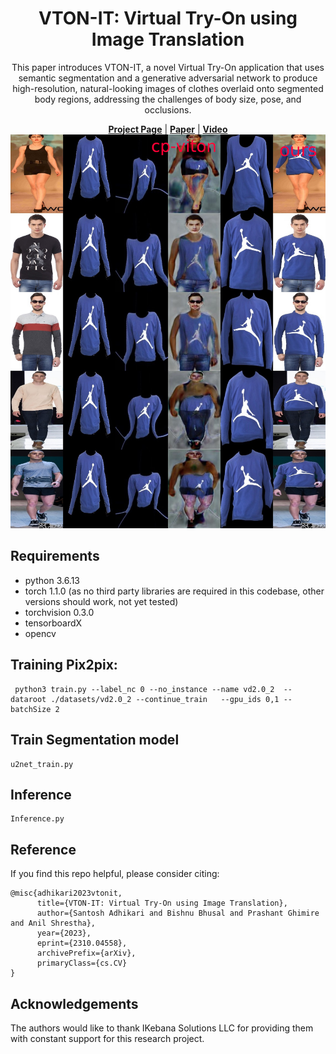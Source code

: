<h1 align="center">
  VTON-IT: Virtual Try-On using Image Translation
</h1>


<p align="center">
 This paper introduces VTON-IT, a novel Virtual Try-On application that uses semantic segmentation and a generative adversarial network to produce high-resolution, natural-looking images of clothes overlaid onto segmented body regions, addressing the challenges of body size, pose, and occlusions.
</p>


<div align="center">
  <a href="https://github.com/shuntos/VITON-IT/"><b>Project Page</b></a> |
  <a href="https://arxiv.org/pdf/2310.04558.pdf"><b>Paper</b></a> |
  <a href="https://www.youtube.com/watch?v=sYdoLNQOzsk"><b>Video</b></a>
</div>




<div align="center">
  <img src=final_overlay.jpg width="800">
</div>

## Requirements

- python 3.6.13
- torch 1.1.0 (as no third party libraries are required in this codebase, other versions should work, not yet tested)
- torchvision 0.3.0
- tensorboardX
- opencv

## Training Pix2pix:
```
 python3 train.py --label_nc 0 --no_instance --name vd2.0_2  --dataroot ./datasets/vd2.0_2 --continue_train   --gpu_ids 0,1 --batchSize 2 
```

## Train Segmentation model
```
u2net_train.py

```


## Inference
```
Inference.py
```

## Reference

If you find this repo helpful, please consider citing:

```
@misc{adhikari2023vtonit,
      title={VTON-IT: Virtual Try-On using Image Translation}, 
      author={Santosh Adhikari and Bishnu Bhusal and Prashant Ghimire and Anil Shrestha},
      year={2023},
      eprint={2310.04558},
      archivePrefix={arXiv},
      primaryClass={cs.CV}
}
```

## Acknowledgements
 The authors would like to thank IKebana Solutions LLC for providing them with constant support for this research project.






